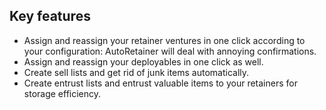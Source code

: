 ## Key features
- Assign and reassign your retainer ventures in one click according to your configuration: AutoRetainer will deal with annoying confirmations.
- Assign and reassign your deployables in one click as well.
- Create sell lists and get rid of junk items automatically.
- Create entrust lists and entrust valuable items to your retainers for storage efficiency.

